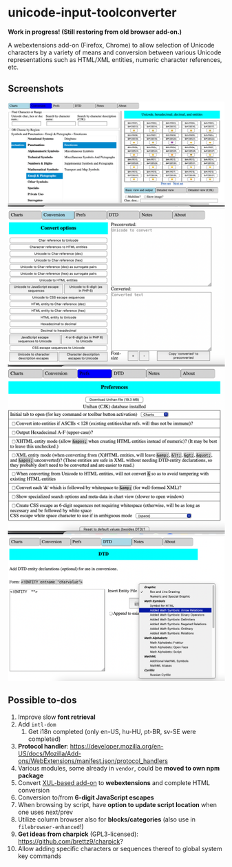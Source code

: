 # unicode-input-toolconverter

**Work in progress! (Still restoring from old browser add-on.)**

A webextensions add-on (Firefox, Chrome) to allow selection of Unicode
characters by a variety of means and conversion between various
Unicode representations such as HTML/XML entities, numeric
character references, etc.

## Screenshots

![Script Browser](./screenshots/script-browser.png)
![Entity/Numeric Character Reference/Escape Converter](./screenshots/converter.png)
![Preferences](./screenshots/preferences.png)
![Custom DTD (for highlighting entities in the script browser](./screenshots/dtd.png)

## Possible to-dos

1. Improve slow **font retrieval**
1. Add `intl-dom`
    1. Get i18n completed (only en-US, hu-HU, pt-BR, sv-SE were completed)
1. **Protocol handler**:
  <https://developer.mozilla.org/en-US/docs/Mozilla/Add-ons/WebExtensions/manifest.json/protocol_handlers>
1. Various modules, some already in `vendor`, could be
    **moved to own npm package**
1. Convert
    [XUL-based add-on](https://addons.mozilla.org/en-US/firefox/addon/unicode-input-toolconverter/)
    to **webextensions** and complete HTML conversion
1. Conversion to/from **6-digit JavaScript escapes**
1. When browsing by script, have **option to update script location** when one
    uses next/prev
1. Utilize column browser also for **blocks/categories** (also use in
    `filebrowser-enhanced`!)
1. **Get ideas from charpick** (GPL3-licensed):
    <https://github.com/brettz9/charpick>?
1. Allow adding specific characters or sequences thereof to global system key
    commands
